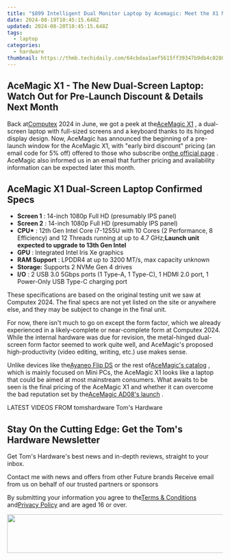 ```yaml
---
title: "$899 Intelligent Dual Monitor Laptop by Acemagic: Meet the X1 Model"
date: 2024-08-19T10:45:15.648Z
updated: 2024-08-20T10:45:15.648Z
tags:
  - laptop
categories:
  - hardware
thumbnail: https://thmb.techidaily.com/64cbdaa1aef5615ff39347b9db4c0280ec8c3ce520d27154774aa65c3ef13831.jpg
---
```


## AceMagic X1 - The New Dual-Screen Laptop: Watch Out for Pre-Launch Discount & Details Next Month

Back at[Computex](https://tools.techidaily.com) 2024 in June, we got a peek at the[AceMagic X1](https://tools.techidaily.com) , a dual-screen laptop with full-sized screens and a keyboard thanks to its hinged display design. Now, AceMagic has announced the beginning of a pre-launch window for the AceMagic X1, with "early bird discount" pricing (an email code for 5% off) offered to those who subscribe on[the official page](https://go.redirectingat.com/?id=92X1584492&xcust=tomshardware%5Fus%5F2684132901735318784&xs=1&url=https%3A%2F%2Facemagic.com%2Fpages%2Fx1-dual-screen-business-laptop&sref=https%3A%2F%2Fwww.tomshardware.com%2Flaptops%2Fdual-screen-laptop-enters-pre-launch-period-with-early-bird-discount) . AceMagic also informed us in an email that further pricing and availability information can be expected later this month.

## AceMagic X1 Dual-Screen Laptop Confirmed Specs

* **Screen 1** : 14-inch 1080p Full HD (presumably IPS panel)
* **Screen 2** : 14-inch 1080p Full HD (presumably IPS panel)
* **CPU\*** : 12th Gen Intel Core i7-1255U with 10 Cores (2 Performance, 8 Efficiency) and 12 Threads running at up to 4.7 GHz;**Launch unit expected to upgrade to 13th Gen Intel**
* **GPU** : Integrated Intel Iris Xe graphics
* **RAM Support** : LPDDR4 at up to 3200 MT/s, max capacity unknown
* **Storage:** Supports 2 NVMe Gen 4 drives
* **I/O** : 2 USB 3.0 5Gbps ports (1 Type-A, 1 Type-C), 1 HDMI 2.0 port, 1 Power-Only USB Type-C charging port

 These specifications are based on the original testing unit we saw at Computex 2024\. The final specs are not yet listed on the site or anywhere else, and they may be subject to change in the final unit.

 For now, there isn't much to go on except the form factor, which we already experienced in a likely-complete or near-complete form at Computex 2024\. While the internal hardware was due for revision, the metal-hinged dual-screen form factor seemed to work quite well, and AceMagic's proposed high-productivity (video editing, writing, etc.) use makes sense.

 Unlike devices like the[Ayaneo Flip DS](https://tools.techidaily.com) or the rest of[AceMagic's catalog](https://tools.techidaily.com) , which is mainly focused on Mini PCs, the AceMagic X1 looks like a laptop that could be aimed at most mainstream consumers. What awaits to be seen is the final pricing of the AceMagic X1 and whether it can overcome the bad reputation set by the[AceMagic AD08's launch](https://tools.techidaily.com) .

 LATEST VIDEOS FROM tomshardware Tom's Hardware

## Stay On the Cutting Edge: Get the Tom's Hardware Newsletter

 Get Tom's Hardware's best news and in-depth reviews, straight to your inbox.

 Contact me with news and offers from other Future brands  Receive email from us on behalf of our trusted partners or sponsors

 By submitting your information you agree to the[Terms & Conditions](https://futureplc.com/terms-conditions/) and[Privacy Policy](https://futureplc.com/privacy-policy/) and are aged 16 or over.

<ins class="adsbygoogle"
     style="display:block"
     data-ad-format="autorelaxed"
     data-ad-client="ca-pub-7571918770474297"
     data-ad-slot="1223367746"></ins>



<ins class="adsbygoogle"
     style="display:block"
     data-ad-client="ca-pub-7571918770474297"
     data-ad-slot="8358498916"
     data-ad-format="auto"
     data-full-width-responsive="true"></ins>



<!-- affiliate ads begin -->
<a href="https://aligracehair.sjv.io/c/5597632/2087267/19272" target="_top" id="2087267"><img src="//a.impactradius-go.com/display-ad/19272-2087267" border="0" alt="" width="728" height="90"/></a><img height="0" width="0" src="https://imp.pxf.io/i/5597632/2087267/19272" style="position:absolute;visibility:hidden;" border="0" />
<!-- affiliate ads end -->